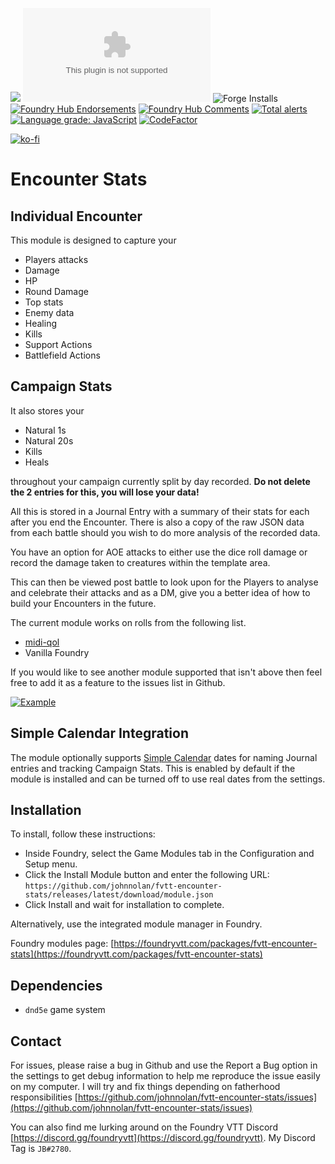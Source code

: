 ![](https://img.shields.io/badge/Foundry-v0.9.0-informational)
![Latest Release Download Count](https://img.shields.io/github/downloads/johnnolan/fvtt-encounter-stats/latest/module.zip)
![Forge Installs](https://img.shields.io/badge/dynamic/json?label=Forge%20Installs&query=package.installs&suffix=%25&url=https%3A%2F%2Fforge-vtt.com%2Fapi%2Fbazaar%2Fpackage%2Ffvtt-encounter-stats&colorB=4aa94a)
[![Foundry Hub Endorsements](https://img.shields.io/endpoint?logoColor=white&url=https%3A%2F%2Fwww.foundryvtt-hub.com%2Fwp-json%2Fhubapi%2Fv1%2Fpackage%2Ffvtt-encounter-stats%2Fshield%2Fendorsements)](https://www.foundryvtt-hub.com/package/fvtt-encounter-stats/)
[![Foundry Hub Comments](https://img.shields.io/endpoint?logoColor=white&url=https%3A%2F%2Fwww.foundryvtt-hub.com%2Fwp-json%2Fhubapi%2Fv1%2Fpackage%2Ffvtt-encounter-stats%2Fshield%2Fcomments)](https://www.foundryvtt-hub.com/package/fvtt-encounter-stats/)
[![Total alerts](https://img.shields.io/lgtm/alerts/g/johnnolan/fvtt-encounter-stats.svg?logo=lgtm&logoWidth=18)](https://lgtm.com/projects/g/johnnolan/fvtt-encounter-stats/alerts/)
[![Language grade: JavaScript](https://img.shields.io/lgtm/grade/javascript/g/johnnolan/fvtt-encounter-stats.svg?logo=lgtm&logoWidth=18)](https://lgtm.com/projects/g/johnnolan/fvtt-encounter-stats/context:javascript)
[![CodeFactor](https://www.codefactor.io/repository/github/johnnolan/fvtt-encounter-stats/badge)](https://www.codefactor.io/repository/github/johnnolan/fvtt-encounter-stats)

[![ko-fi](https://ko-fi.com/img/githubbutton_sm.svg)](https://ko-fi.com/X8X354DCG)

# Encounter Stats

## Individual Encounter

This module is designed to capture your 

- Players attacks
- Damage
- HP
- Round Damage
- Top stats
- Enemy data
- Healing
- Kills
- Support Actions
- Battlefield Actions

## Campaign Stats

It also stores your 

- Natural 1s
- Natural 20s
- Kills
- Heals

throughout your campaign currently split by day recorded. **Do not delete the 2 entries for this, you will lose your data!**

All this is stored in a Journal Entry with a summary of their stats for each after you end the Encounter. There is also a copy of the raw JSON data from each battle should you wish to do more analysis of the recorded data.

You have an option for AOE attacks to either use the dice roll damage or record the damage taken to creatures within the template area.

This can then be viewed post battle to look upon for the Players to analyse and celebrate their attacks and as a DM, give you a better idea of how to build your Encounters in the future.

The current module works on rolls from the following list.

* [midi-qol](https://gitlab.com/tposney/midi-qol)
* Vanilla Foundry

If you would like to see another module supported that isn't above then feel free to add it as a feature to the issues list in Github.

[![Example](https://raw.githubusercontent.com/johnnolan/fvtt-encounter-stats/main/images/example.jpg)](https://raw.githubusercontent.com/johnnolan/fvtt-encounter-stats/main/images/example.jpg)


## Simple Calendar Integration

The module optionally supports [Simple Calendar](https://foundryvtt.com/packages/foundryvtt-simple-calendar) dates for naming Journal entries and tracking Campaign Stats. This is enabled by default if the module is installed and can be turned off to use real dates from the settings.

## Installation

To install, follow these instructions:

- Inside Foundry, select the Game Modules tab in the Configuration and Setup menu.
- Click the Install Module button and enter the following URL: `https://github.com/johnnolan/fvtt-encounter-stats/releases/latest/download/module.json`
- Click Install and wait for installation to complete.

Alternatively, use the integrated module manager in Foundry.

Foundry modules page: [https://foundryvtt.com/packages/fvtt-encounter-stats](https://foundryvtt.com/packages/fvtt-encounter-stats)

## Dependencies

* `dnd5e` game system

## Contact

For issues, please raise a bug in Github and use the Report a Bug option in the settings to get debug information to help me reproduce the issue easily on my computer. I will try and fix things depending on fatherhood responsibilities [https://github.com/johnnolan/fvtt-encounter-stats/issues](https://github.com/johnnolan/fvtt-encounter-stats/issues)

You can also find me lurking around on the Foundry VTT Discord [https://discord.gg/foundryvtt](https://discord.gg/foundryvtt). My Discord Tag is `JB#2780`.
